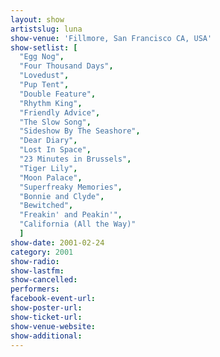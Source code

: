 ```yaml
---
layout: show
artistslug: luna
show-venue: 'Fillmore, San Francisco CA, USA'
show-setlist: [
  "Egg Nog",
  "Four Thousand Days",
  "Lovedust",
  "Pup Tent",
  "Double Feature",
  "Rhythm King",
  "Friendly Advice",
  "The Slow Song",
  "Sideshow By The Seashore",
  "Dear Diary",
  "Lost In Space",
  "23 Minutes in Brussels",
  "Tiger Lily",
  "Moon Palace",
  "Superfreaky Memories",
  "Bonnie and Clyde",
  "Bewitched",
  "Freakin' and Peakin'",
  "California (All the Way)"
  ]
show-date: 2001-02-24
category: 2001
show-radio: 
show-lastfm: 
show-cancelled: 
performers: 
facebook-event-url: 
show-poster-url: 
show-ticket-url: 
show-venue-website: 
show-additional: 
---
```


